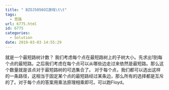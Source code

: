 ```yaml
---
title: " BZOJ5056OI游戏\t\t"
tags:
  - 思路
url: 6775.html
id: 6775
categories:
  - Solution
date: 2019-03-03 14:55:29
---
```


就是一个最短路树计数？ 我们考虑每个点在最短路树上的子树大小。先求出1到每个点的最短路。之后我们考虑在每个点可以从哪些边走过来依然是最短路。那么这个数量就是该点对于最短路树的可选集合了。 对于每个点，我们都可以选出这样的一条路径，这相当于固定某个点的最短路经过某条边，那么所有的选择都是互斥的了。对于每个点的答案用乘法原理相乘即可。可以跑Floyd。